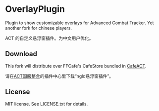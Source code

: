 # OverlayPlugin

Plugin to show customizable overlays for Advanced Combat Tracker. Yet another fork for chinese players.

ACT 的自定义悬浮窗插件。为中文用户优化。

## Download

This fork will distribute over FFCafe's CafeStore bundled in [CafeACT](https://ffcafe.org/act).

请在[ACT国服整合](https://ffcafe.org/act)的插件中心里下载“ngld悬浮窗插件”。

## License

MIT license. See LICENSE.txt for details.

